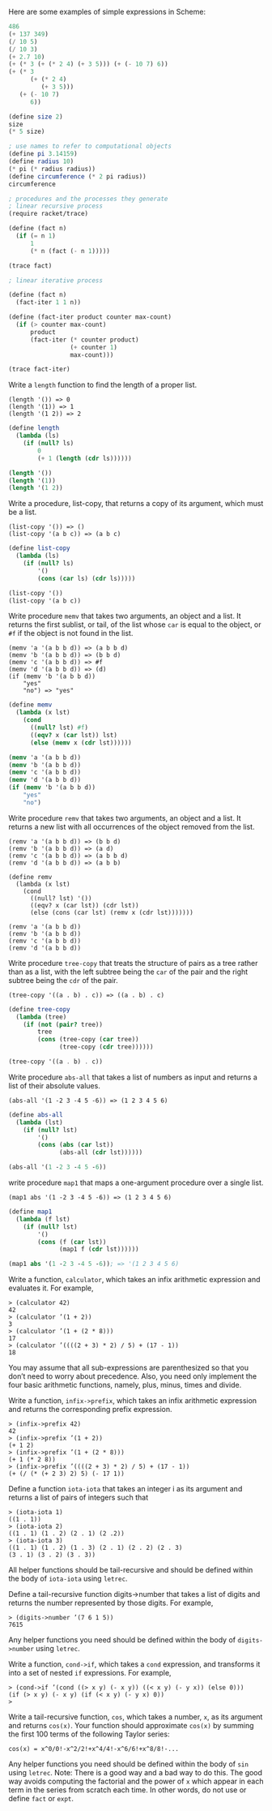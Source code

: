 Here are some examples of simple expressions in Scheme:

```scheme
486
(+ 137 349)
(/ 10 5)
(/ 10 3)
(+ 2.7 10)
(+ (* 3 (+ (* 2 4) (+ 3 5))) (+ (- 10 7) 6))
(+ (* 3
      (+ (* 2 4)
         (+ 3 5)))
   (+ (- 10 7)
      6))

(define size 2)
size
(* 5 size)

; use names to refer to computational objects
(define pi 3.14159)
(define radius 10)
(* pi (* radius radius))
(define circumference (* 2 pi radius))
circumference

; procedures and the processes they generate
; linear recursive process
(require racket/trace)

(define (fact n)
  (if (= n 1)
      1
      (* n (fact (- n 1)))))

(trace fact)

; linear iterative process

(define (fact n)
  (fact-iter 1 1 n))

(define (fact-iter product counter max-count)
  (if (> counter max-count)
      product
      (fact-iter (* counter product)
                 (+ counter 1)
                 max-count)))

(trace fact-iter)
```


Write a `length` function to find the length of a proper list.
```
(length '()) => 0
(length '(1)) => 1
(length '(1 2)) => 2
```

```scheme
(define length
  (lambda (ls)
    (if (null? ls)
        0
        (+ 1 (length (cdr ls))))))

(length '())
(length '(1))
(length '(1 2))
```

Write a procedure, list-copy, that returns a copy of its argument,
which must be a list.
```
(list-copy '()) => ()
(list-copy '(a b c)) => (a b c)
```
```scheme
(define list-copy
  (lambda (ls)
    (if (null? ls)
        '()
        (cons (car ls) (cdr ls)))))

(list-copy '())
(list-copy '(a b c))
```

Write procedure `memv` that takes two arguments, an object and a list.
It returns the first sublist, or tail, of the list whose `car` is equal to the
object, or `#f` if the object is not found in the list.
```
(memv 'a '(a b b d)) => (a b b d)
(memv 'b '(a b b d)) => (b b d)
(memv 'c '(a b b d)) => #f
(memv 'd '(a b b d)) => (d)
(if (memv 'b '(a b b d))
    "yes"
    "no") => "yes"
```
```scheme
(define memv
  (lambda (x lst)
    (cond
      ((null? lst) #f)
      ((eqv? x (car lst)) lst)
      (else (memv x (cdr lst))))))

(memv 'a '(a b b d))
(memv 'b '(a b b d))
(memv 'c '(a b b d))
(memv 'd '(a b b d))
(if (memv 'b '(a b b d))
    "yes"
    "no")
```

Write procedure `remv` that takes two arguments, an object and a list. It
returns a new list with all occurrences of the object removed from the list.
```
(remv 'a '(a b b d)) => (b b d)
(remv 'b '(a b b d)) => (a d)
(remv 'c '(a b b d)) => (a b b d)
(remv 'd '(a b b d)) => (a b b)
```
```
(define remv
  (lambda (x lst)
    (cond
      ((null? lst) '())
      ((eqv? x (car lst)) (cdr lst))
      (else (cons (car lst) (remv x (cdr lst)))))))

(remv 'a '(a b b d))
(remv 'b '(a b b d))
(remv 'c '(a b b d))
(remv 'd '(a b b d))
```

Write procedure `tree-copy` that treats the structure of pairs as a tree rather
than as a list, with the left subtree being the `car` of the pair and the
right subtree being the `cdr` of the pair.
```
(tree-copy '((a . b) . c)) => ((a . b) . c)
```
```scheme
(define tree-copy
  (lambda (tree)
    (if (not (pair? tree))
        tree
        (cons (tree-copy (car tree))
              (tree-copy (cdr tree))))))

(tree-copy '((a . b) . c))
```

Write procedure `abs-all` that takes a list of numbers as input and returns a
list of their absolute values.
```
(abs-all '(1 -2 3 -4 5 -6)) => (1 2 3 4 5 6)
```
```scheme
(define abs-all
  (lambda (lst)
    (if (null? lst)
        '()
        (cons (abs (car lst))
              (abs-all (cdr lst))))))

(abs-all '(1 -2 3 -4 5 -6))
```

write procedure `map1` that maps a one-argument procedure over a single list.
```
(map1 abs '(1 -2 3 -4 5 -6)) => (1 2 3 4 5 6)
```
```scheme
(define map1
  (lambda (f lst)
    (if (null? lst)
        '()
        (cons (f (car lst))
              (map1 f (cdr lst))))))

(map1 abs '(1 -2 3 -4 5 -6)); => '(1 2 3 4 5 6)
```

Write a function, `calculator`, which takes an infix arithmetic expression and evaluates it. For
example,
```
> (calculator 42)
42
> (calculator ’(1 + 2))
3
> (calculator ’(1 + (2 * 8)))
17
> (calculator ’((((2 + 3) * 2) / 5) + (17 - 1))
18
```
You may assume that all sub-expressions are parenthesized so that you don’t need to worry
about precedence. Also, you need only implement the four basic arithmetic functions,
namely, plus, minus, times and divide.

Write a function, `infix->prefix`, which takes an infix arithmetic expression and returns the
corresponding prefix expression.
```
> (infix->prefix 42)
42
> (infix->prefix ’(1 + 2))
(+ 1 2)
> (infix->prefix ’(1 + (2 * 8)))
(+ 1 (* 2 8))
> (infix->prefix ’((((2 + 3) * 2) / 5) + (17 - 1))
(+ (/ (* (+ 2 3) 2) 5) (- 17 1))
```

Define a function `iota-iota` that takes an integer i as its argument and returns a list of pairs of
integers such that
```
> (iota-iota 1)
((1 . 1))
> (iota-iota 2)
((1 . 1) (1 . 2) (2 . 1) (2 .2))
> (iota-iota 3)
((1 . 1) (1 . 2) (1 . 3) (2 . 1) (2 . 2) (2 . 3)
(3 . 1) (3 . 2) (3 . 3))
```
All helper functions should be tail-recursive and should be defined within the
body of `iota-iota` using `letrec`.

Define a tail-recursive function digits->number that takes a list of digits and returns the
number represented by those digits. For example,
```
> (digits->number ’(7 6 1 5))
7615
```
Any helper functions you need should be defined within the body of `digits->number` using
`letrec`.

Write a function, `cond->if`, which takes a `cond` expression, and transforms it into a set of
nested `if` expressions. For example,
```
> (cond->if ’(cond ((> x y) (- x y)) ((< x y) (- y x)) (else 0)))
(if (> x y) (- x y) (if (< x y) (- y x) 0))
>
```

Write a tail-recursive function, `cos`, which takes a number, `x`, as its argument and returns
`cos(x)`. Your function should approximate `cos(x)` by summing the first 100 terms of the
following Taylor series:
```
cos(x) = x^0/0!-x^2/2!+x^4/4!-x^6/6!+x^8/8!-...
```
Any helper functions you need should be defined within the body of `sin` using `letrec`. Note:
There is a good way and a bad way to do this. The good way avoids computing the factorial
and the power of `x` which appear in each term in the series from scratch each time. In other
words, do not use or define `fact` or `expt`.
